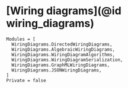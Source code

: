 # [Wiring diagrams](@id wiring_diagrams)

```@autodocs
Modules = [
  WiringDiagrams.DirectedWiringDiagrams,
  WiringDiagrams.AlgebraicWiringDiagrams,
  WiringDiagrams.WiringDiagramAlgorithms,
  WiringDiagrams.WiringDiagramSerialization,
  WiringDiagrams.GraphMLWiringDiagrams,
  WiringDiagrams.JSONWiringDiagrams,
]
Private = false
```
